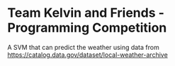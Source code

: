 # Team Kelvin and Friends - Programming Competition
A SVM that can predict the weather using data from https://catalog.data.gov/dataset/local-weather-archive
